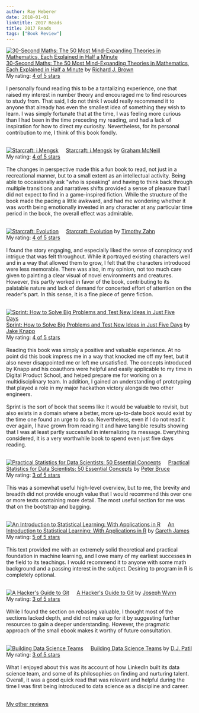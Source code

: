 ```yaml
---
author: Ray Heberer
date: 2018-01-01
linktitle: 2017 Reads
title: 2017 Reads
tags: ["Book Review"]
---
```


<a href="https://www.goodreads.com/book/show/35518316-30-second-maths" style="float: left; padding-right: 20px"><img border="0" alt="30-Second Maths: The 50 Most Mind-Expanding Theories in Mathematics, Each Explained in Half a Minute" src="https://images.gr-assets.com/books/1498472796m/35518316.jpg" /></a><a href="https://www.goodreads.com/book/show/35518316-30-second-maths">30-Second Maths: The 50 Most Mind-Expanding Theories in Mathematics, Each Explained in Half a Minute</a> by <a href="https://www.goodreads.com/author/show/6053503.Richard_J_Brown">Richard J. Brown</a><br/>
My rating: <a href="https://www.goodreads.com/review/show/2323498905">4 of 5 stars</a><br /><br />
I personally found reading this to be a tantalizing experience, one that raised my interest in number theory and encouraged me to find resources to study from. That said, I do not think I would really recommend it to anyone that already has even the smallest idea of something they wish to learn. I was simply fortunate that at the time, I was feeling more curious than I had been in the time preceding my reading, and had a lack of inspiration for how to direct my curiosity. Nevertheless, for its personal contribution to me, I think of this book fondly.
<br/><br/>

<a href="https://www.goodreads.com/book/show/7745056-starcraft" style="float: left; padding-right: 20px"><img border="0" alt="Starcraft: i.Mengsk" src="https://images.gr-assets.com/books/1394990932m/7745056.jpg" /></a><a href="https://www.goodreads.com/book/show/7745056-starcraft">Starcraft: i.Mengsk</a> by <a href="https://www.goodreads.com/author/show/17729.Graham_McNeill">Graham McNeill</a><br/>
My rating: <a href="https://www.goodreads.com/review/show/2323560923">4 of 5 stars</a><br /><br />
The changes in perspective made this a fun book to read, not just in a recreational manner, but to a small extent as an intellectual activity. Being able to occasionally ask "who is speaking" and having to think back through multiple transitions and narratives shifts provided a sense of pleasure that I did not expect to find in a game-inspired fiction. While the structure of the book made the pacing a little awkward, and had me wondering whether it was worth being emotionally invested in any character at any particular time period in the book, the overall effect was admirable.
<br/><br/>

<a href="https://www.goodreads.com/book/show/32939247-starcraft" style="float: left; padding-right: 20px"><img border="0" alt="Starcraft: Evolution" src="https://images.gr-assets.com/books/1478840237m/32939247.jpg" /></a><a href="https://www.goodreads.com/book/show/32939247-starcraft">Starcraft: Evolution</a> by <a href="https://www.goodreads.com/author/show/12479.Timothy_Zahn">Timothy Zahn</a><br/>
My rating: <a href="https://www.goodreads.com/review/show/2323560405">4 of 5 stars</a><br /><br />
I found the story engaging, and especially liked the sense of conspiracy and intrigue that was felt throughout. While it portrayed existing characters well and in a way that allowed them to grow, I felt that the characters introduced were less memorable. There was also, in my opinion, not too much care given to painting a clear visual of novel environments and creatures. However, this partly worked in favor of the book, contributing to its palatable nature and lack of demand for concerted effort of attention on the reader's part. In this sense, it is a fine piece of genre fiction.
<br/><br/>

<a href="https://www.goodreads.com/book/show/25814544-sprint" style="float: left; padding-right: 20px"><img border="0" alt="Sprint: How to Solve Big Problems and Test New Ideas in Just Five Days" src="https://images.gr-assets.com/books/1457284924m/25814544.jpg" /></a><a href="https://www.goodreads.com/book/show/25814544-sprint">Sprint: How to Solve Big Problems and Test New Ideas in Just Five Days</a> by <a href="https://www.goodreads.com/author/show/14080260.Jake_Knapp">Jake Knapp</a><br/>
My rating: <a href="https://www.goodreads.com/review/show/2359774553">4 of 5 stars</a><br /><br />
Reading this book was simply a positive and valuable experience. At no point did this book impress me in a way that knocked me off my feet, but it also never disappointed me or left me unsatisfied. The concepts introduced by Knapp and his coauthors were helpful and easily applicable to my time in Digital Product School, and helped prepare me for working on a multidisciplinary team. In addition, I gained an understanding of prototyping that played a role in my major hackathon victory alongside two other engineers.<br /><br />Sprint is the sort of book that seems like it would be valuable to revisit, but also exists in a domain where a better, more up-to-date book would exist by the time one found an urge to do so. Nevertheless, even if I do not read it ever again, I have grown from reading it and have tangible results showing that I was at least partly successful in internalizing its message. Everything considered, it is a very worthwhile book to spend even just five days reading.
<br/><br/>

<a href="https://www.goodreads.com/book/show/28646693-practical-statistics-for-data-scientists" style="float: left; padding-right: 20px"><img border="0" alt="Practical Statistics for Data Scientists: 50 Essential Concepts" src="https://images.gr-assets.com/books/1495311419m/28646693.jpg" /></a><a href="https://www.goodreads.com/book/show/28646693-practical-statistics-for-data-scientists">Practical Statistics for Data Scientists: 50 Essential Concepts</a> by <a href="https://www.goodreads.com/author/show/186857.Peter_Bruce">Peter Bruce</a><br/>
My rating: <a href="https://www.goodreads.com/review/show/2323537038">3 of 5 stars</a><br /><br />
This was a somewhat useful high-level overview, but to me, the brevity and breadth did not provide enough value that I would recommend this over one or more texts containing more detail. The most useful section for me was that on the bootstrap and bagging.
<br/><br/>

<a href="https://www.goodreads.com/book/show/17397466-an-introduction-to-statistical-learning" style="float: left; padding-right: 20px"><img border="0" alt="An Introduction to Statistical Learning: With Applications in R" src="https://images.gr-assets.com/books/1385132472m/17397466.jpg" /></a><a href="https://www.goodreads.com/book/show/17397466-an-introduction-to-statistical-learning">An Introduction to Statistical Learning: With Applications in R</a> by <a href="https://www.goodreads.com/author/show/461456.Gareth_James">Gareth James</a><br/>
My rating: <a href="https://www.goodreads.com/review/show/2323534773">5 of 5 stars</a><br /><br />
This text provided me with an extremely solid theoretical and practical foundation in machine learning, and I owe many of my earliest successes in the field to its teachings. I would recommend it to anyone with some math background and a passing interest in the subject. Desiring to program in R is completely optional.
<br/><br/>

<a href="https://www.goodreads.com/book/show/34840939-a-hacker-s-guide-to-git" style="float: left; padding-right: 20px"><img border="0" alt="A Hacker's Guide to Git" src="https://images.gr-assets.com/books/1491941038m/34840939.jpg" /></a><a href="https://www.goodreads.com/book/show/34840939-a-hacker-s-guide-to-git">A Hacker's Guide to Git</a> by <a href="https://www.goodreads.com/author/show/14172847.Joseph_Wynn">Joseph Wynn</a><br/>
My rating: <a href="https://www.goodreads.com/review/show/2323537638">3 of 5 stars</a><br /><br />
While I found the section on rebasing valuable, I thought most of the sections lacked depth, and did not make up for it by suggesting further resources to gain a deeper understanding. However, the pragmatic approach of the small ebook makes it worthy of future consultation.
<br/><br/>

<a href="https://www.goodreads.com/book/show/12700492-building-data-science-teams" style="float: left; padding-right: 20px"><img border="0" alt="Building Data Science Teams" src="https://images.gr-assets.com/books/1354249859m/12700492.jpg" /></a><a href="https://www.goodreads.com/book/show/12700492-building-data-science-teams">Building Data Science Teams</a> by <a href="https://www.goodreads.com/author/show/5227216.D_J_Patil">D.J. Patil</a><br/>
My rating: <a href="https://www.goodreads.com/review/show/2323539211">3 of 5 stars</a><br /><br />
What I enjoyed about this was its account of how LinkedIn built its data science team, and some of its philosophies on finding and nurturing talent. Overall, it was a good quick read that was relevant and helpful during the time I was first being introduced to data science as a discipline and career.
<br/><br/>

<a href="http://www.rayheberer.ai/bookreviews/">My other reviews</a>
